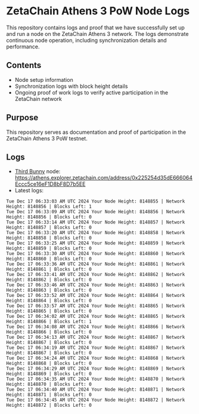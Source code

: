 # ZetaChain Athens 3 PoW Node Logs
This repository contains logs and proof that we have successfully set up and run a node on the ZetaChain Athens 3 network. The logs demonstrate continuous node operation, including synchronization details and performance.

## Contents
- Node setup information
- Synchronization logs with block height details
- Ongoing proof of work logs to verify active participation in the ZetaChain network

## Purpose
This repository serves as documentation and proof of participation in the ZetaChain Athens 3 PoW testnet.

## Logs

- [Third Bunny](https://thirdbunny.xyz/) node: https://athens.explorer.zetachain.com/address/0x225254d35dE666064Eccc5ce16eF1D8bF8D7b5EE
- Latest logs:
```
Tue Dec 17 06:33:03 AM UTC 2024 Your Node Height: 8148855 | Network Height: 8148856 | Blocks Left: 1
Tue Dec 17 06:33:09 AM UTC 2024 Your Node Height: 8148856 | Network Height: 8148856 | Blocks Left: 0
Tue Dec 17 06:33:14 AM UTC 2024 Your Node Height: 8148857 | Network Height: 8148857 | Blocks Left: 0
Tue Dec 17 06:33:20 AM UTC 2024 Your Node Height: 8148858 | Network Height: 8148858 | Blocks Left: 0
Tue Dec 17 06:33:25 AM UTC 2024 Your Node Height: 8148859 | Network Height: 8148859 | Blocks Left: 0
Tue Dec 17 06:33:30 AM UTC 2024 Your Node Height: 8148860 | Network Height: 8148860 | Blocks Left: 0
Tue Dec 17 06:33:36 AM UTC 2024 Your Node Height: 8148861 | Network Height: 8148861 | Blocks Left: 0
Tue Dec 17 06:33:41 AM UTC 2024 Your Node Height: 8148862 | Network Height: 8148862 | Blocks Left: 0
Tue Dec 17 06:33:46 AM UTC 2024 Your Node Height: 8148863 | Network Height: 8148863 | Blocks Left: 0
Tue Dec 17 06:33:52 AM UTC 2024 Your Node Height: 8148864 | Network Height: 8148864 | Blocks Left: 0
Tue Dec 17 06:33:57 AM UTC 2024 Your Node Height: 8148865 | Network Height: 8148865 | Blocks Left: 0
Tue Dec 17 06:34:02 AM UTC 2024 Your Node Height: 8148865 | Network Height: 8148866 | Blocks Left: 1
Tue Dec 17 06:34:08 AM UTC 2024 Your Node Height: 8148866 | Network Height: 8148866 | Blocks Left: 0
Tue Dec 17 06:34:13 AM UTC 2024 Your Node Height: 8148867 | Network Height: 8148867 | Blocks Left: 0
Tue Dec 17 06:34:19 AM UTC 2024 Your Node Height: 8148867 | Network Height: 8148867 | Blocks Left: 0
Tue Dec 17 06:34:24 AM UTC 2024 Your Node Height: 8148868 | Network Height: 8148868 | Blocks Left: 0
Tue Dec 17 06:34:29 AM UTC 2024 Your Node Height: 8148869 | Network Height: 8148869 | Blocks Left: 0
Tue Dec 17 06:34:35 AM UTC 2024 Your Node Height: 8148870 | Network Height: 8148870 | Blocks Left: 0
Tue Dec 17 06:34:40 AM UTC 2024 Your Node Height: 8148871 | Network Height: 8148871 | Blocks Left: 0
Tue Dec 17 06:34:45 AM UTC 2024 Your Node Height: 8148872 | Network Height: 8148872 | Blocks Left: 0
```
